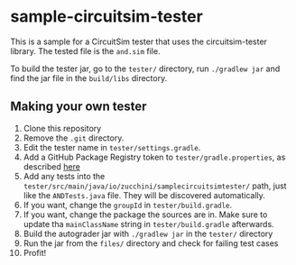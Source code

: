 # sample-circuitsim-tester

This is a sample for a CircuitSim tester that uses the circuitsim-tester library. The tested file is the `and.sim` file.

To build the tester jar, go to the `tester/` directory, run `./gradlew jar` and find the jar file in the `build/libs` directory.

## Making your own tester

1. Clone this repository
2. Remove the `.git` directory.
3. Edit the tester name in `tester/settings.gradle`.
4. Add a GitHub Package Registry token to `tester/gradle.properties`, as described [here](https://github.com/zucchini/circuitsim-tester#getting-started)
5. Add any tests into the `tester/src/main/java/io/zucchini/samplecircuitsimtester/` path, just like the `ANDTests.java` file. They will be discovered automatically.
6. If you want, change the `groupId` in `tester/build.gradle`.
7. If you want, change the package the sources are in. Make sure to update tha `mainClassName` string in `tester/build.gradle` afterwards.
8. Build the autograder jar with `./gradlew jar` in the `tester/` directory
9. Run the jar from the `files/` directory and check for failing test cases
10. Profit!

